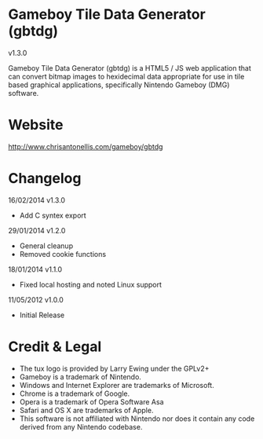 Gameboy Tile Data Generator (gbtdg)
==============
v1.3.0

Gameboy Tile Data Generator (gbtdg) is a HTML5 / JS web application that can convert bitmap images to hexidecimal data appropriate for use in tile based graphical applications, specifically Nintendo Gameboy (DMG) software.


Website
=======
http://www.chrisantonellis.com/gameboy/gbtdg


Changelog
=========

16/02/2014 v1.3.0
- Add C syntex export

29/01/2014 v1.2.0
- General cleanup
- Removed cookie functions

18/01/2014 v1.1.0
- Fixed local hosting and noted Linux support

11/05/2012 v1.0.0
- Initial Release


Credit & Legal
==============
- The tux logo is provided by Larry Ewing under the GPLv2+
- Gameboy is a trademark of Nintendo.
- Windows and Internet Explorer are trademarks of Microsoft.
- Chrome is a trademark of Google.
- Opera is a trademark of Opera Software Asa
- Safari and OS X are trademarks of Apple.
- This software is not affiliated with Nintendo nor does it contain any code derived from any Nintendo codebase.
